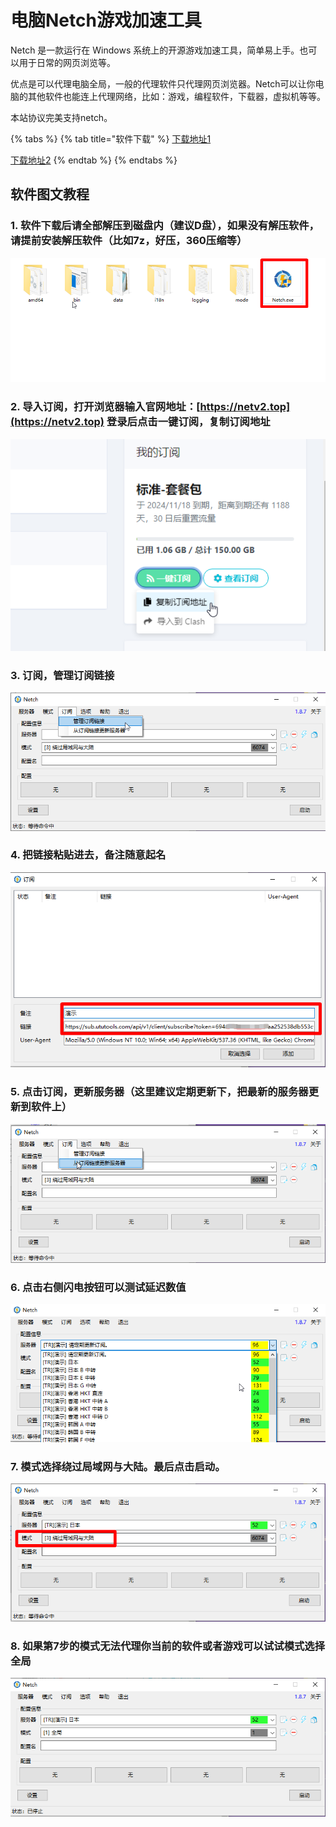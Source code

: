 # 电脑Netch游戏加速工具

Netch 是一款运行在 Windows 系统上的开源游戏加速工具，简单易上手。也可以用于日常的网页浏览等。

优点是可以代理电脑全局，一般的代理软件只代理网页浏览器。Netch可以让你电脑的其他软件也能连上代理网络，比如：游戏，编程软件，下载器，虚拟机等等。

本站协议完美支持netch。

{% tabs %}
{% tab title="软件下载" %}
[下载地址1](https://airnet.lanzoui.com/iMOFAsu4lfi)

[下载地址2](https://flie.netv2.top/s/rlyzen)
{% endtab %}
{% endtabs %}

## 软件图文教程

### 1. 软件下载后请全部解压到磁盘内（建议D盘），如果没有解压软件，请提前安装解压软件（比如7z，好压，360压缩等）

![](../.gitbook/assets/image%20%2831%29.png)

### 2. 导入订阅，打开浏览器输入官网地址：[https://netv2.top](https://netv2.top) 登录后点击一键订阅，复制订阅地址

![](../.gitbook/assets/image%20%2836%29.png)

### 3. 订阅，管理订阅链接

![](../.gitbook/assets/image%20%2838%29.png)

### 4. 把链接粘贴进去，备注随意起名

![](../.gitbook/assets/image%20%2835%29.png)

### 5. 点击订阅，更新服务器（这里建议定期更新下，把最新的服务器更新到软件上）

![](../.gitbook/assets/image%20%2828%29.png)

### 6. 点击右侧闪电按钮可以测试延迟数值

![](../.gitbook/assets/image%20%2841%29.png)

### 7. 模式选择绕过局域网与大陆。最后点击启动。

![](../.gitbook/assets/image%20%2837%29.png)

### 8. 如果第7步的模式无法代理你当前的软件或者游戏可以试试模式选择全局

![](../.gitbook/assets/image%20%2840%29.png)

